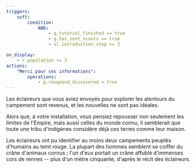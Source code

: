 ```yaml
---
triggers:
    soft:
        condition:
            AND:
                - g.tutorial_finished == true
                - g.has_sent_scouts == true
                - sl.introduction_step >= 3

on_display:
    - r.population += 3
actions:
    "Merci pour ces informations":
        operations:
            - g.rougeaud_discovered = true
---
```


Les éclaireurs que vous aviez envoyés pour explorer les alentours du campement sont revenus, et les nouvelles ne sont pas idéales.

Alors que, à votre installation, vous pensiez repousser non seulement les limites de l'Empire, mais aussi celles du monde connu, il semblerait que toute une tribu d'indigènes considère déjà ces terres comme leur maison.

Les éclaireurs ont pu identifier au moins deux campements peuplés d'humains au teint rouge. La plupart des hommes semblent se coiffer du crâne d'animaux cornus ; l'un d'eux portait un crâne affublé d'immenses cors de rennes -- plus d'un mètre cinquante, d'après le récit des éclaireurs.
